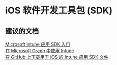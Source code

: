 <properties
    pageTitle="iOS Software Development Kit (SDK)"
    description="iOS 软件开发工具包 (SDK)"
    service="microsoft.intune"
    resource="intune"
    authors="mackie1604"
    displayOrder=""
    selfHelpType="generic"
    supportTopicIds="32553377"
    resourceTags=""
    productPesIds="15584"
    cloudEnvironments="public"
/>


# <a name="ios-software-development-kit-sdk"></a>iOS 软件开发工具包 (SDK)

## <a name="recommended-documents"></a>**建议的文档**

[Microsoft Intune 应用 SDK 入门](https://docs.microsoft.com/intune/app-sdk-get-started)<br>
[在 Microsoft Graph 中使用 Intune](https://docs.microsoft.com/intune/app-sdk-ios)<br>
[在 GitHub 上下载用于 iOS 的 Intune 应用 SDK 文件](https://github.com/msintuneappsdk/ms-intune-app-sdk-ios)<br>







